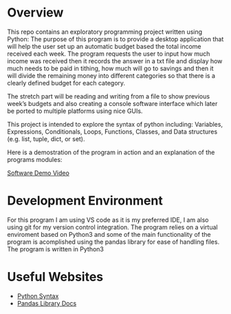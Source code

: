 # Overview

This repo contains an exploratory programming project written using Python:
The purpose of this program is to provide a desktop application that will help the user set up an automatic budget based the total income received each week. The program requests the user to input how much income was received then it records the answer in a txt file and display how much needs to be paid in tithing, how much will go to savings and then it will divide the remaining money into different categories so that there is a clearly defined budget for each category.

The stretch part will be reading and writing from a file to show previous week’s budgets and also creating a console software interface which later be ported to multiple platforms using nice GUIs.

This project is intended to explore the syntax of python including:
Variables, Expressions, Conditionals, Loops, Functions, Classes, and Data structures (e.g. list, tuple, dict, or set).

Here is a demostration of the program in action and an explanation of the programs modules:

[Software Demo Video](https://youtu.be/Ldh0_JcSpDo)

# Development Environment

For this program I am using VS code as it is my preferred IDE, I am also using git for my version control integration.
The program relies on a virtual enviroment based on Python3 and some of the main functionality of the program is acomplished using the pandas library for ease of handling files.
The program is written in Python3

# Useful Websites
* [Python Syntax](https://www.w3schools.com/python/python_syntax.asp)
* [Pandas Library Docs](https://pandas.pydata.org/docs/)
